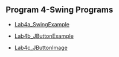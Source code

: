 ## Program 4-Swing Programs


- [Lab4a_SwingExample](https://github.com/nikshitha-p-rai-29/Java_Programs/blob/main/Lab4_SwingPrograms/PLab4a_SwingExample.png)

- [Lab4b_JButtonExample](https://github.com/nikshitha-p-rai-29/Java_Programs/blob/main/Lab4_SwingPrograms/PLab4b_JButtonExample.png)

- [Lab4c_JButtonImage](https://github.com/nikshitha-p-rai-29/Java_Programs/blob/main/Lab4_SwingPrograms/PLab4c_JButtonImage.jpeg)